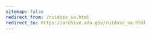 ```yaml
---
sitemap: false 
redirect_from: /ruidoso_sa.html 
redirect_to: https://archive.ada.gov/ruidoso_sa.html 
---
```

